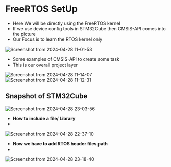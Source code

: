 <h1>  FreeRTOS SetUp </h1>

- Here We will be directly using the FreeRTOS kernel
- If we use device config tools in STM32Cube then CMSIS-API comes into the picture
- Our Focus is to learn the RTOS kernel only
  
![Screenshot from 2024-04-28 11-01-53](https://github.com/PranabNandy/FreeRTOS/assets/34576104/17493623-1b48-4b7e-be31-922a3098e0f5)

- Some examples of CMSIS-API to create some task
- This is our overall project layer

![Screenshot from 2024-04-28 11-14-07](https://github.com/PranabNandy/FreeRTOS/assets/34576104/7cf0da76-1fae-4757-b893-361d29d73a02)
![Screenshot from 2024-04-28 11-12-31](https://github.com/PranabNandy/FreeRTOS/assets/34576104/06f6409d-17fd-42c0-a0e0-6cc143cef749)


## Snapshot of STM32Cube
![Screenshot from 2024-04-28 23-03-56](https://github.com/PranabNandy/FreeRTOS/assets/34576104/0464c188-a3fa-41f0-915f-e242a3ad5ccd)
- **How to include a file/ Library**
- 
![Screenshot from 2024-04-28 22-37-10](https://github.com/PranabNandy/FreeRTOS/assets/34576104/a11a3fb0-3d55-4dcf-aad6-a471136373a5)
- **Now we have to add RTOS header files path**
-
![Screenshot from 2024-04-28 23-18-40](https://github.com/PranabNandy/FreeRTOS/assets/34576104/d09e5fed-583d-4948-b8a5-6f57e5bb11ee)

